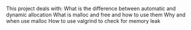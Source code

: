 This project deals with: 
    What is the difference between automatic and dynamic allocation
    What is malloc and free and how to use them
    Why and when use malloc
    How to use valgrind to check for memory leak

